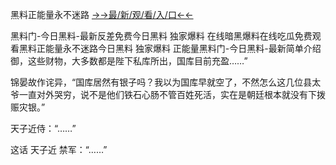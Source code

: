 黑料正能量永不迷路
<a href="https://2ndjcj11.kesang6to.com?https://github.com">→→最/新/观/看/入/口←←</a>


黑料门-今日黑料-最新反差免费今日黑料 独家爆料 在线暗黑爆料在线吃瓜免费观看黑料正能量永不迷路今日黑料 独家爆料 正能量黑料门-今日黑料-最新简单介绍
御，这些财物，大多数都是陛下私库所出，国库目前充盈……”

锦晏故作诧异，“国库居然有银子吗？我以为国库早就空了，不然怎么这几位县太爷一直对外哭穷，说不是他们铁石心肠不管百姓死活，实在是朝廷根本就没有下拨赈灾银。”

天子近侍：“……”

这话
天子近
禁军：“……”




